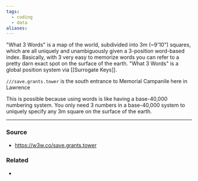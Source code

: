 ```yaml
---
tags:
  - coding
  - data
aliases:
---
```

"What 3 Words" is a map of the world, subdivided into 3m (~9'10") squares, which are all uniquely and unambiguously given a 3-position word-based index. Basically, with 3 very easy to memorize words you can refer to a pretty darn exact spot on the surface of the earth. "What 3 Words" is a global position system via [[Surrogate Keys]].

`///save.grants.tower` is the south entrance to Memorial Campanile here in Lawrence

This is possible because using words is like having a base-40,000 numbering system. You only need 3 numbers in a base-40,000 system to uniquely specify any 3m square on the surface of the earth.

---
### Source
- https://w3w.co/save.grants.tower

### Related
- 